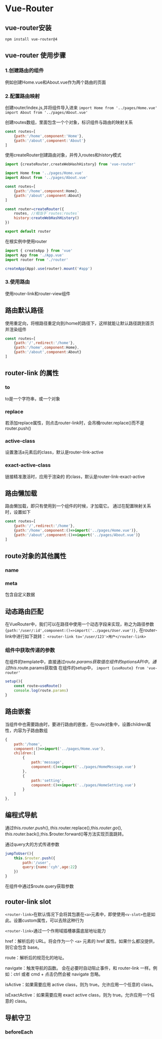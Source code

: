 # Vue-Router

## vue-router安装

```npm install vue-router@4```

## vue-router 使用步骤

### 1.创建路由的组件

例如创建Home.vue和About.vue作为两个路由的页面

### 2.配置路由映射

创建router/index.js,并将组件导入进来
```import Home from '../pages/Home.vue'```
```import About from '../pages/About.vue'```

创建routes数组，里面包含一个个对象，标识组件与路由的映射关系

```js
const routes=[
    {path:'/home',component:'Home'},
    {path:'/about',component:'About'}
]
```

使用createRouter创建路由对象，并传入routes和history模式

```js
import {createRouter,createWebHashHistory} from 'vue-router'

import Home from '../pages/Home.vue'
import About from '../pages/About.vue'

const routes=[
    {path:'/home',component:Home},
    {path:'/about',component:About}
]

const router=createRouter({
    routes, //相当于`routes:routes`
    history:createWebHashHistory()
})

export default router
```

在根实例中使用router

```js
import { createApp } from 'vue'
import App from './App.vue'
import router from './router'

createApp(App).use(router).mount('#app')
```

### 3.使用路由

使用router-link和router-view组件

## 路由默认路径

使用重定向，将根路径重定向到/home的路径下，这样就能让默认路径跳到首页并渲染组件

```js
const routes=[
    {path:'/',redirect:'/home'},
    {path:'/home',component:Home},
    {path:'/about',component:About}
]
```

## router-link 的属性

### to

to是一个字符串，或一个对象

### replace

若添加replace属性，则点击router-link时，会吊桶router.replace()而不是router.push()

### active-class

设置激活a元素后的class，默认是router-link-active

### exact-active-class

链接精准激活时，应用于渲染的<a> 的class，默认是router-link-exact-active

## 路由懒加载

路由懒加载，即只有使用到一个组件的时候，才加载它。
通过在配置映射关系时，设置如下

```js
const routes=[
    {path:'/',redirect:'/home'},
    {path:'/home',component:()=>import('../pages/Home.vue')},
    {path:'/about',component:()=>import('../pages/About.vue')}
]
```

## route对象的其他属性

### name

### meta

包含自定义数据

## 动态路由匹配

在VueRouter中，我们可以在路径中使用一个动态字段来实现，称之为路径参数
```{path:'/user/:id',component:()=>import('../pages/User.vue')},```
在router-link中进行如下跳转：
```<router-link to='/user/123'>用户</router-link>```

### 组件中获取传递的参数

在组件的template中，直接通过$route.params获取值
在组件的optionsAPI中，通过this.$route.params获取值
在组件的setup中，
```import {useRoute} from 'vue-router'```

```js
setup(){
    const route=useRoute()
    console.log(route.params)
}
```

## 路由嵌套

当组件中也需要路由时，要进行路由的嵌套，在route对象中，设置children属性，内容为子路由数组

```js
{
    path:'/home',
    component:()=>import('../pages/Home.vue'),
    children:[
        {
            path:'message',
            component:()=>import('../pages/HomeMessage.vue')
        },
        {
            path:'setting',
            component:()=>import('../pages/HomeSetting.vue')
        }
    ]
},
```

## 编程式导航

通过this.$router.push(),this.$router.replace(),this.$router.go(),this.$router.back(),this.$router.forward()等方法实现页面跳转。

通过query大的方式传递参数

```js
jumpToUser(){
    this.$router.push({
        path:'/user',
        query:{name:'cyh',age:22}
    })
}
```

在组件中通过$route.query获取参数

## router-link slot

```<router-link>```在默认情况下会将其包裹在```<a>```元素中，即使使用```<v-slot>```也是如此。设置custom属性，可以去除这种行为

```<router-link>```通过一个作用域插槽暴露底层地址能力

href：解析后的 URL。将会作为一个 ```<a>``` 元素的 href 属性。如果什么都没提供，则它会包含 base。

route：解析后的规范化的地址。

navigate：触发导航的函数。 会在必要时自动阻止事件，和 router-link 一样。例如：ctrl 或者 cmd + 点击仍然会被 navigate 忽略。

isActive：如果需要应用 active class，则为 true。允许应用一个任意的 class。

isExactActive：如果需要应用 exact active class，则为 true。允许应用一个任意的 class。

## 导航守卫

### beforeEach

